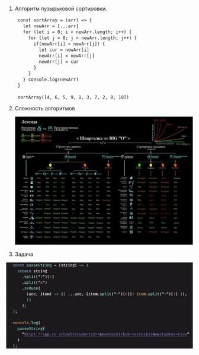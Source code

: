 1. Алгоритм пузырьковой сортировки.

        const sortArray = (arr) => {
          let newArr = [...arr]
          for (let i = 0; i < newArr.length; i++) {
            for (let j = 0; j < newArr.length; j++) {
              if(newArr[i] < newArr[j]) {
                let cur = newArr[i]
                newArr[i] = newArr[j]
                newArr[j] = cur
              }      
            }    
          } console.log(newArr)
        }

        sortArray([4, 6, 5, 9, 1, 3, 7, 2, 8, 10])


2. Сложность алгоритмов
  
   ![](./BIG_O.png)      



3. Задача

![](./2022-06-17_18-39-12.png)
